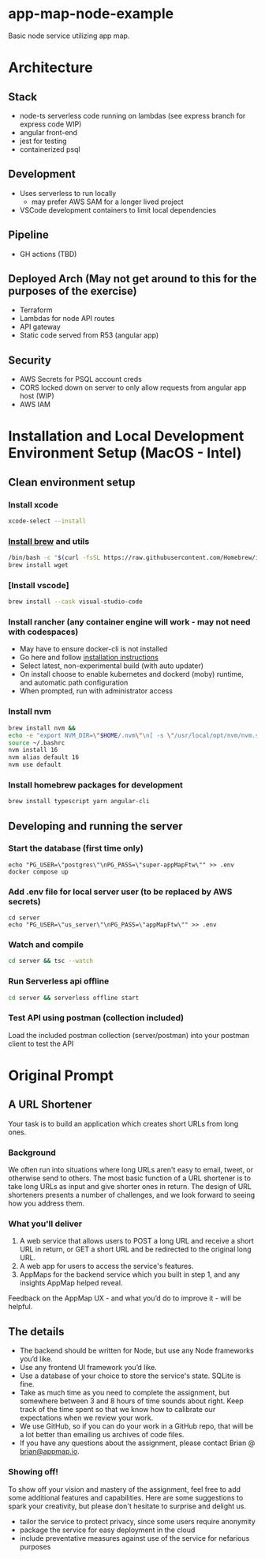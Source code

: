 # app-map-node-example
Basic node service utilizing app map.

# Architecture
## Stack
- node-ts serverless code running on lambdas (see express branch for express code WIP)
- angular front-end
- jest for testing
- containerized psql

## Development
- Uses serverless to run locally
  - may prefer AWS SAM for a longer lived project
- VSCode development containers to limit local dependencies

## Pipeline
- GH actions (TBD)

## Deployed Arch (May not get around to this for the purposes of the exercise)
- Terraform
- Lambdas for node API routes
- API gateway
- Static code served from R53 (angular app)

## Security
- AWS Secrets for PSQL account creds
- CORS locked down on server to only allow requests from angular app host (WIP)
- AWS IAM

# Installation and Local Development Environment Setup (MacOS - Intel)
## Clean environment setup
### Install xcode
```bash
xcode-select --install
```

### [Install brew](https://docs.brew.sh/Installation) and utils
```bash
/bin/bash -c "$(curl -fsSL https://raw.githubusercontent.com/Homebrew/install/master/install.sh)"
brew install wget
```

### [Install vscode]
```bash
brew install --cask visual-studio-code
```

### Install rancher (any container engine will work - may not need with codespaces)
- May have to ensure docker-cli is not installed
- Go here and follow [installation instructions](https://docs.rancherdesktop.io/getting-started/installation/)
- Select latest, non-experimental build (with auto updater)
- On install choose to enable kubernetes and dockerd (moby) runtime, and automatic path configuration
- When prompted, run with administrator access

### Install nvm
```bash
brew install nvm &&
echo -e "export NVM_DIR=\"$HOME/.nvm\"\n[ -s \"/usr/local/opt/nvm/nvm.sh\" ] && \. \"/usr/local/opt/nvm/nvm.sh\"  # This loads nvm\n[ -s \"/usr/local/opt/nvm/etc/bash_completion.d/nvm\" ] && \. \"/usr/local/opt/nvm/etc/bash_completion.d/nvm\"  # This loads nvm bash_completion" >> ~/.bashrc &&
source ~/.bashrc
nvm install 16
nvm alias default 16
nvm use default
```

### Install homebrew packages for development
```bash
brew install typescript yarn angular-cli
```

## Developing and running the server

### Start the database (first time only)
```
echo "PG_USER=\"postgres\"\nPG_PASS=\"super-appMapFtw\"" >> .env
docker compose up
```

### Add .env file for local server user (to be replaced by AWS secrets)
```
cd server
echo "PG_USER=\"us_server\"\nPG_PASS=\"appMapFtw\"" >> .env
```

### Watch and compile
```bash
cd server && tsc --watch
```

### Run Serverless api offline
```bash
cd server && serverless offline start
```

### Test API using postman (collection included)
Load the included postman collection (server/postman) into your postman client to test the API

# Original Prompt

## A URL Shortener
Your task is to build an application which creates short URLs from long ones.
### Background
We often run into situations where long URLs aren't easy to email, tweet, or otherwise send to others. The most basic
function of a URL shortener is to take long URLs as input and give shorter ones in return.
The design of URL shorteners presents a number of challenges, and we look forward to seeing how you address
them.
### What you'll deliver
  1. A web service that allows users to POST a long URL and receive a short URL in return, or GET a short URL
and be redirected to the original long URL.
  2. A web app for users to access the service's features.
  3. AppMaps for the backend service which you built in step 1, and any insights AppMap helped reveal.

Feedback on the AppMap UX - and what you’d do to improve it - will be helpful.

## The details
  - The backend should be written for Node, but use any Node frameworks you’d like.
  - Use any frontend UI framework you’d like.
  - Use a database of your choice to store the service's state. SQLite is fine.
  - Take as much time as you need to complete the assignment, but somewhere between 3 and 8 hours of time
sounds about right. Keep track of the time spent so that we know how to calibrate our expectations when we
review your work.
  - We use GitHub, so if you can do your work in a GitHub repo, that will be a lot better than emailing us
archives of code files.
  - If you have any questions about the assignment, please contact Brian @ brian@appmap.io.
### Showing off!
To show off your vision and mastery of the assignment, feel free to add some additional features and capabilities.
Here are some suggestions to spark your creativity, but please don't hesitate to surprise and delight us.
  - tailor the service to protect privacy, since some users require anonymity
  - package the service for easy deployment in the cloud
  - include preventative measures against use of the service for nefarious purposes
